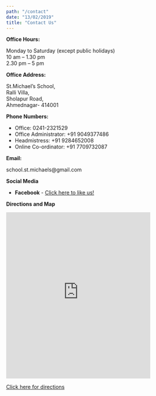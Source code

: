 ```yaml
---
path: "/contact"
date: "13/02/2019"
title: "Contact Us"
---
```


**Office Hours:**

Monday to Saturday (except public holidays)  
10 am – 1.30 pm  
2.30 pm – 5 pm

**Office Address:**

St.Michael’s School,  
Ralli Villa,  
Sholapur Road,  
Ahmednagar- 414001

**Phone Numbers:**

- Office: 0241-2321529
- Office Administrator: +91 9049377486
- Headmistress: +91 9284652008
- Online Co-ordinator: +91 7709732087

**Email:**

school.st.michaels<i></i>@<i></i>gmail.com

**Social Media**

- **Facebook** - [Click here to like us!](https://www.facebook.com/stmichaelsahmednagar/?ref=hl)

**Directions and Map**

<div class="map">
  <iframe style="overflow-x:auto;" src="https://www.google.com/maps/embed?pb=!1m18!1m12!1m3!1d3770.5541165564546!2d74.74931891463082!3d19.083332087083694!2m3!1f0!2f0!3f0!3m2!1i1024!2i768!4f13.1!3m3!1m2!1s0x3bdcb069126730a3%3A0xbaacdd99cf1af776!2sSt%20Michael&#39;s%20school!5e0!3m2!1sen!2suk!4v1572735386877!5m2!1sen!2suk" width="390" height="450" frameborder="0" style="border:0;" allowfullscreen=""></iframe>
</div>

[Click here for directions](https://goo.gl/maps/ws6cQ5M1SDBugYkm8)
